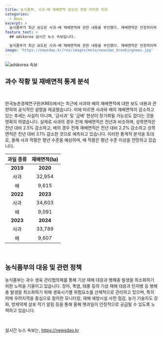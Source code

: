 ```yaml
---
title: 농식품부, 사과·배 재배면적 감소의 영향 미미한 이유
categories:
  - News
excerpt: >
  농식품부가 최근 보도된 사과·배 재배면적에 관한 내용을 부인했다. 재배면적은 안정적이며 금사과, 금배 상황은 과도한 해석이라고 밝혔다. 농가 기술지도 강화 등으로 안정적인 햇과일 생산을 위한 대책을 추진 중이다.
feature_text: >
  ## adskorea 실시간 뉴스 속보입니다.

  농식품부가 최근 보도된 사과·배 재배면적에 관한 내용을 부인했다. 재배면적은 안정적이며 금사과, 금배 상황은 과도한 해석이라고 밝혔다. 농가 기술지도 강화 등으로 안정적인 햇과일 생산을 위한 대책을 추진 중이다.
image: 'https://newsdao.kr/res/images/meta/newsdao_breakingnews.jpg'
---
```


<p><img src="https://newsdao.kr/res/images/meta/newsdao_breakingnews.jpg" alt="adskorea 속보" /></p>

<h2 data-ke-size="size26">과수 작황 및 재배면적 통계 분석</h2>

<p data-ke-size="size16">&nbsp;</p>

<p>한국농촌경제연구원(KREI)에서는 최근에 사과와 배의 재배면적에 대한 보도 내용과 관련하여 공식적인 설명을 제공했습니다. 이에 따르면 사과와 배의 재배면적이 감소하고 있는 추세는 사실이 아니며, '금사과' 및 '금배' 현상이 장기화될 가능성도 없다는 것을 명확히 하였습니다. 실제로 사과의 경우 전체 재배면적은 전년과 비슷하며, 성목면적은 전년 대비 2.5% 감소하고, 배의 경우 전체 재배면적은 전년 대비 2.2% 감소하고 성목면적은 전년 대비 3.1% 감소한 것으로 예측되고 있습니다. 이러한 통계적 분석을 토대로, 올해 사과 작황은 평년 수준을 예상하며, 배 작황은 평년 수준 이상을 전망하고 있습니다.</p></p>

<table>
   <thead>
      <tr>
         <th style="text-align: center;">과일 종류</th>
         <th style="text-align: center;">재배면적(㏊)</th>
      </tr>
   </thead>
   <tbody>
      <tr>
         <td style="text-align: center;"><b>2019</b></td>
         <td style="text-align: center;"><b>2020</b></td>
      </tr>
      <tr>
         <td style="text-align: center;">사과</td>
         <td style="text-align: center;">32,954</td>
      </tr>
      <tr>
         <td style="text-align: center;">배</td>
         <td style="text-align: center;">9,615</td>
      </tr>
      <tr>
         <td style="text-align: center;"><b>2022</b></td>
         <td style="text-align: center;"><b>2023</b></td>
      </tr>
      <tr>
         <td style="text-align: center;">사과</td>
         <td style="text-align: center;">34,603</td>
      </tr>
      <tr>
         <td style="text-align: center;">배</td>
         <td style="text-align: center;">9,091</td>
      </tr>
      <tr>
         <td style="text-align: center;"><b>2023</b></td>
         <td style="text-align: center;"><b>2024</b></td>
      </tr>
      <tr>
         <td style="text-align: center;">사과</td>
         <td style="text-align: center;">33,789</td>
      </tr>
      <tr>
         <td style="text-align: center;">배</td>
         <td style="text-align: center;">9,607</td>
      </tr>
   </tbody>
</table>

<p data-ke-size="size16">&nbsp;</p>

<h2 data-ke-size="size26"><b>농식품부의 대응 및 관련 정책</b></h2>

<p data-ke-size="size16">농식품부는 과수 생육 관리협의체를 통해 기상 재해 대응과 병해충 발생을 최소화하기 위한 노력을 기울이고 있습니다. 장마, 폭염, 태풍 등의 기상 재해 대응과 탄저병 등 병해충 발생을 최소화하기 위해 생육시기별 위험요소를 선제적으로 관리하고 있으며, 특히 피해 우려지역을 중심으로 철저한 모니터링, 재해 예방시설 사전 점검, 농가 기술지도 강화, 방제약제 살포 적기 알림 등을 통해 올해 햇과일이 안정적으로 공급될 수 있도록 노력하고 있습니다.</p>

<p data-ke-size="size16">&nbsp;</p>
실시간 뉴스 속보는, <a href="https://newsdao.kr" rel="dofollow">https://newsdao.kr</a>


